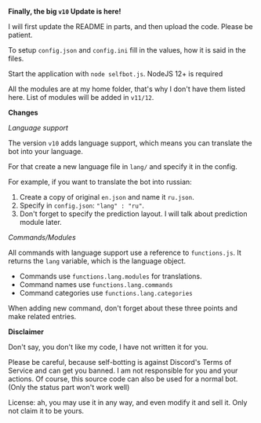 **Finally, the big `v10` Update is here!**

I will first update the README in parts, and then upload the code.
Please be patient.

To setup `config.json` and `config.ini` fill in the values,
how it is said in the files.

Start the application with `node selfbot.js`.
NodeJS 12+ is required

All the modules are at my home folder,
that's why I don't have them listed here.
List of modules will be added in `v11/12`.


**Changes**

*Language support*

The version `v10` adds language support,
which means you can translate the bot into your language.

For that create a new language file in `lang/`
and specify it in the config.

For example, if you want to translate the bot into russian:

1) Create a copy of original `en.json` and name it `ru.json`.
2) Specify in `config.json`: `"lang" : "ru"`.
3) Don't forget to specify the prediction layout.
I will talk about prediction module later.

*Commands/Modules*

All commands with language support use a reference to `functions.js`.
It returns the `lang` variable, which is the language object.
* Commands use `functions.lang.modules` for translations.
* Command names use `functions.lang.commands`
* Command categories use `functions.lang.categories`

When adding new command, don't forget about these three points
and make related entries.


**Disclaimer**

Don't say, you don't like my code, I have not written it for you.

Please be careful, because self-botting is against Discord's Terms of Service and can get you banned.
I am not responsible for you and your actions.
Of course, this source code can also be used for a normal bot.
(Only the status part won't work well)

License: ah, you may use it in any way, and even modify it and sell it. Only not claim it to be yours.
